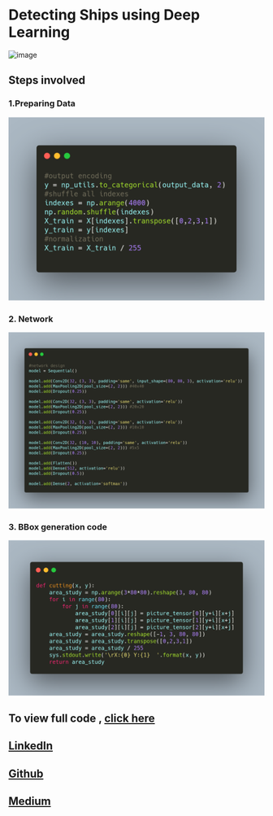 # Detecting Ships using Deep Learning
![image](https://cdn-images-1.medium.com/max/1000/1*DcO07U2GAS_AkWQXCzXdQA.png)

## Steps involved
### 1.Preparing Data

![ship1](ship1.png)

### 2. Network

![ship2](ship2.png)

### 3. BBox generation code

![ship3](ship3.png)

## To view full code , [click here](https://nbviewer.jupyter.org/github/ucalyptus/Detecting-Ships/blob/master/detecting-ships.ipynb)

## [LinkedIn](https://linkedin.com/in/sayantan-das-95b50a125/)
## [Github](https://github.com/ucalyptus)
## [Medium](https://medium.com/@sayantandas30011998)
